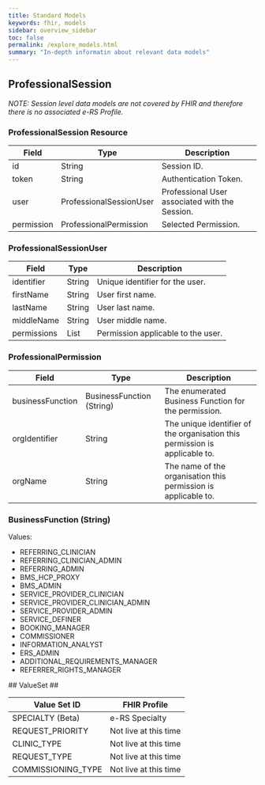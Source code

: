 ```yaml
---
title: Standard Models
keywords: fhir, models
sidebar: overview_sidebar
toc: false
permalink: /explore_models.html
summary: "In-depth informatin about relevant data models"
---
```


## ProfessionalSession ##

_NOTE: Session level data models are not covered by FHIR and therefore there is no associated e-RS Profile._

### ProfessionalSession Resource ###

|Field|Type|Description|
|---|---|---|
|id|String|Session ID.|
|token|String|Authentication Token.|
|user|ProfessionalSessionUser|Professional User associated with the Session.|
|permission|ProfessionalPermission|Selected Permission.|

### ProfessionalSessionUser ###

|Field|Type|Description|
|---|---|---|
|identifier|String|Unique identifier for the user.|
|firstName|String|User first name.|
|lastName|String|User last name.|
|middleName|String|User middle name.|
|permissions|List<ProfessionalPermission>|Permission applicable to the user.|

### ProfessionalPermission ###

|Field|Type|Description|
|---|---|---|
|businessFunction|BusinessFunction (String)|The enumerated Business Function for the permission.|
|orgIdentifier|String|The unique identifier of the organisation this permission is applicable to.|
|orgName|String|The name of the organisation this permission is applicable to.|

### BusinessFunction (String) ###

Values:

* REFERRING_CLINICIAN
* REFERRING_CLINICIAN_ADMIN
* REFERRING_ADMIN
* BMS_HCP_PROXY
* BMS_ADMIN
* SERVICE_PROVIDER_CLINICIAN
* SERVICE_PROVIDER_CLINICIAN_ADMIN
* SERVICE_PROVIDER_ADMIN
* SERVICE_DEFINER
* BOOKING_MANAGER
* COMMISSIONER
* INFORMATION_ANALYST
* ERS_ADMIN
* ADDITIONAL_REQUIREMENTS_MANAGER
* REFERRER_RIGHTS_MANAGER

## ValueSet ##

|Value Set ID|FHIR Profile|
|---|---|
|SPECIALTY (Beta)|e-RS Specialty|
|REQUEST_PRIORITY|Not live at this time|
|CLINIC_TYPE|Not live at this time|
|REQUEST_TYPE|Not live at this time|
|COMMISSIONING_TYPE|Not live at this time|
